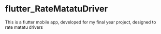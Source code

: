 # flutter_RateMatatuDriver
This is a flutter mobile app, developed for my final year project, designed to rate matatu drivers 
